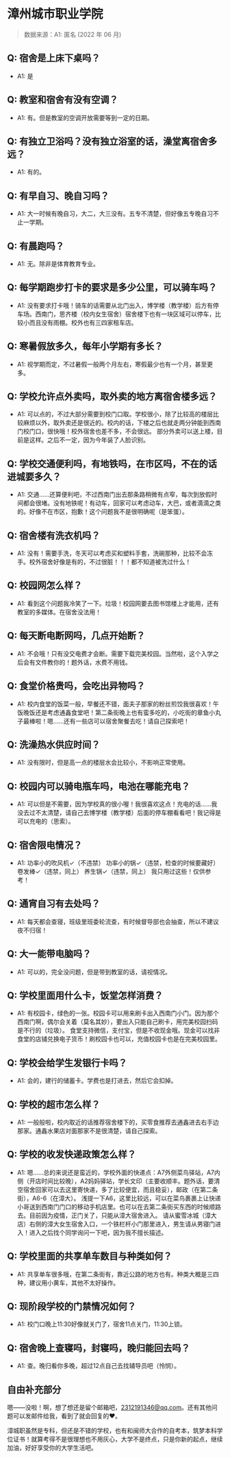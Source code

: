 # 漳州城市职业学院

> 数据来源：A1: 匿名 (2022 年 06 月)

## Q: 宿舍是上床下桌吗？

- A1: 是

## Q: 教室和宿舍有没有空调？

- A1: 有。但是教室的空调开放需要等到一定的日期。

## Q: 有独立卫浴吗？没有独立浴室的话，澡堂离宿舍多远？

- A1: 有的。

## Q: 有早自习、晚自习吗？

- A1: 大一时候有晚自习，大二，大三没有。五专不清楚，但好像五专晚自习不止一学期。

## Q: 有晨跑吗？

- A1: 无。除非是体育教育专业。

## Q: 每学期跑步打卡的要求是多少公里，可以骑车吗？

- A1: 没有要求打卡哦！骑车的话需要从北门出入，博学楼（教学楼）后方有停车场。西南门，思齐楼（校内女生宿舍）宿舍楼下也有一块区域可以停车，比较小而且没有雨棚。校外也有三四家租车店。

## Q: 寒暑假放多久，每年小学期有多长？

- A1: 视学期而定，不过暑假一般两个月左右，寒假最少也有一个月，甚至更多。

## Q: 学校允许点外卖吗，取外卖的地方离宿舍楼多远？

- A1: 可以点的，不过大部分需要到校门口取。学校很小，除了比较高的楼层比较麻烦以外，取外卖还是很近的。校内的话，下楼之后也就走两分钟能到西南门校门口，很快哦！校外宿舍也差不多，不会很远。
部分外卖可以送上楼，目前是这样。之后不一定，因为今年装了人脸识别。

## Q: 学校交通便利吗，有地铁吗，在市区吗，不在的话进城要多久？

- A1: 交通……还算便利吧，不过西南门出去那条路稍微有点窄，每次到放假时间都会很堵。没有地铁呢！有动车，回家可以考虑动车，大巴，或者滴滴之类的。好像不在市区，抱歉！这个问题我不是很明确呢（是笨蛋）。

## Q: 宿舍楼有洗衣机吗？

- A1: 没有！需要手洗，冬天可以考虑买和塑料手套，洗碗那种，比较不会冻手。校外宿舍好像是有的，不过很脏！！！都不知道被洗过什么！

## Q: 校园网怎么样？

- A1: 看到这个问题我冷笑了一下。垃圾！校园网要去图书馆楼上才能用，还有教室的多媒体。在宿舍没法用！

## Q: 每天断电断网吗，几点开始断？

- A1: 不会哦！只有没交电费才会断。需要下载完美校园。当然啦，这个入学之后会有文件教你的！题外话，水费不用钱。

## Q: 食堂价格贵吗，会吃出异物吗？

- A1: 校内食堂的饭菜一般，早餐还不错，面夫子那家的粉丝煎饺我很喜欢！午饭晚饭还是考虑通鑫食堂吧！第二条街晚上也有蛮多吃的，小吃街的章鱼小丸子最棒啦！嗯……还有一些店可以宿舍聚餐去吃！请自己探索吧！

## Q: 洗澡热水供应时间？

- A1: 没有限时，但是高一点的楼层水会比较小，不影响正常使用。

## Q: 校园内可以骑电瓶车吗，电池在哪能充电？

- A1: 可以但是不需要，因为学校真的很小喔！我很喜欢这点！充电的话……我没去过不太清楚，请自己去博学楼（教学楼）后面的停车棚看看吧！我记得是可以充电的（思索）。

## Q: 宿舍限电情况？

- A1: 功率小的吹风机✓（不违禁）
功率小的锅✓（违禁，检查的时候要藏好）
卷发棒✓（违禁，同上）
养生锅✓（违禁，同上）
我只用过这些！仅供参考！

## Q: 通宵自习有去处吗？

- A1: 每天都会查寝，班级里班委轮流查，有时候督导部也会抽查，所以不建议夜不归宿！

## Q: 大一能带电脑吗？

- A1: 可以的，完全没问题，但是带到教室的话，请视情况。

## Q: 学校里面用什么卡，饭堂怎样消费？

- A1: 有校园卡，绿色的一张。校园卡可以用来刷卡出入西南门小门。因为那个西南门啊，偶尔会关着（莫名其妙），要出入只能自己刷卡，用完美校园扫码是不行的（垃圾）。
食堂支持微信，支付宝，但是不收现金哦。现金可以找非食堂的店铺兑换电子货币！刷校园卡也可以，充值校园卡也是在完美校园里。

## Q: 学校会给学生发银行卡吗？

- A1: 会的，建行的储蓄卡。学费也是打进去，然后它会扣掉。

## Q: 学校的超市怎么样？

- A1: 一般般啦，校内取近的话推荐宿舍楼下的，买零食推荐去通鑫进去右手边那家。通鑫水果店对面那家不是很清楚，请自己探索。

## Q: 学校的收发快递政策怎么样？

- A1: 嗯……总的来说还是蛮近的，学校外面的快递点：A7外侧菜鸟驿站，A7内侧（开店时间比较晚），A2妈妈驿站，学长文印（主要收顺丰。题外话，要清空宿舍回家可以去这里寄快递，多了比较便宜，而且稳妥），邮政（在第二条街），A6-6（在漳大）。
浅提一下A6，这里比较远，可以在菜鸟裹裹上让快递小哥送到西南门门口的移动手机店里。也可以在去第二条街买东西的时候顺路去。目前因为疫情，正门关了，只能从漳大宿舍进入。
请从蜜雪冰城（漳大店）右侧的漳大女生宿舍入口，一个铁栏杆小门那里进入，男生请从男寝门进入！进入之后找个同学询问一下吧，因为我不擅长描述。

## Q: 学校里面的共享单车数目与种类如何？

- A1: 共享单车很多哦，在第二条街有，靠近公路的地方也有。种类大概是三四种，建议用小黄车，其他不太好操作。

## Q: 现阶段学校的门禁情况如何？

- A1: 校门口晚上11:30好像就关门了，宿舍11点关门，11:30上锁。

## Q: 宿舍晚上查寝吗，封寝吗，晚归能回去吗？

- A1: 查。晚归看你多晚，超过12点自己去找辅导员吧（怜悯）。

## 自由补充部分

嗯——没啦！啊，想了想还是留个邮箱吧，2312191346@qq.com。还有其他问题可以发邮件给我，看到了就会回复的❤️。

漳城职虽然是专科，但还是不错的学校，也有和闽师大合作的自考本，筑梦本科学位证书！就算考得不是很理想也不用灰心，大学不是终点，只是你新的起点，继续加油，好好享受你的大学生活吧。